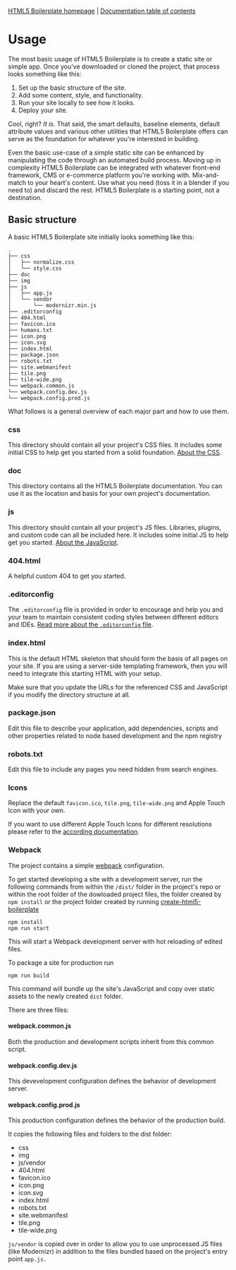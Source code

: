 [HTML5 Boilerplate homepage](https://html5boilerplate.com/) | [Documentation
table of contents](TOC.md)

# Usage

The most basic usage of HTML5 Boilerplate is to create a static site or simple
app. Once you've downloaded or cloned the project, that process looks something
like this:

1. Set up the basic structure of the site.
2. Add some content, style, and functionality.
3. Run your site locally to see how it looks.
4. Deploy your site.

Cool, right? _It is_. That said, the smart defaults, baseline elements, default
attribute values and various other utilities that HTML5 Boilerplate offers can
serve as the foundation for whatever you're interested in building.

Even the basic use-case of a simple static site can be enhanced by manipulating
the code through an automated build process. Moving up in complexity HTML5
Boilerplate can be integrated with whatever front-end framework, CMS or
e-commerce platform you're working with. Mix-and-match to your heart's content.
Use what you need (toss it in a blender if you need to) and discard the rest.
HTML5 Boilerplate is a starting point, not a destination.

## Basic structure

A basic HTML5 Boilerplate site initially looks something like this:

```
.
├── css
│   ├── normalize.css
│   └── style.css
├── doc
├── img
├── js
│   ├── app.js
│   └── vendor
│       └── modernizr.min.js
├── .editorconfig
├── 404.html
├── favicon.ico
├── humans.txt
├── icon.png
├── icon.svg
├── index.html
├── package.json
├── robots.txt
├── site.webmanifest
├── tile.png
├── tile-wide.png
└── webpack.common.js
└── webpack.config.dev.js
└── webpack.config.prod.js
```

What follows is a general overview of each major part and how to use them.

### css

This directory should contain all your project's CSS files. It includes some
initial CSS to help get you started from a solid foundation. [About the
CSS](css.md).

### doc

This directory contains all the HTML5 Boilerplate documentation. You can use it
as the location and basis for your own project's documentation.

### js

This directory should contain all your project's JS files. Libraries, plugins,
and custom code can all be included here. It includes some initial JS to help
get you started. [About the JavaScript](js.md).

### 404.html

A helpful custom 404 to get you started.

### .editorconfig

The `.editorconfig` file is provided in order to encourage and help you and your
team to maintain consistent coding styles between different editors and IDEs.
[Read more about the `.editorconfig` file](misc.md#editorconfig).

### index.html

This is the default HTML skeleton that should form the basis of all pages on
your site. If you are using a server-side templating framework, then you will
need to integrate this starting HTML with your setup.

Make sure that you update the URLs for the referenced CSS and JavaScript if you
modify the directory structure at all.

### package.json

Edit this file to describe your application, add dependencies, scripts and
other properties related to node based development and the npm registry

### robots.txt

Edit this file to include any pages you need hidden from search engines.

### Icons

Replace the default `favicon.ico`, `tile.png`, `tile-wide.png` and Apple Touch
Icon with your own.

If you want to use different Apple Touch Icons for different resolutions please
refer to the [according documentation](extend.md#apple-touch-icons).

### Webpack

The project contains a simple [webpack](https://webpack.js.org/) configuration. 

To get started developing a site with a development server, run the following 
commands from within the `/dist/` folder in the project's repo or within the 
root folder of the dowloaded project files, the folder created by `npm install`
or the project folder created by running [create\-html5\-boilerplate](https://github.com/h5bp/create-html5-boilerplate) 

```
npm install
npm run start
```

This will start a Webpack development server with hot reloading of edited files. 

To package a site for production run 

```
npm run build
```

This command will bundle up the site's JavaScript and copy over static assets to 
the newly created `dist` folder. 


There are three files:

#### webpack.common.js

Both the production and development scripts inherit from this common script.

#### webpack.config.dev.js

This devevelopment configuration defines the behavior of development server.

#### webpack.config.prod.js
This production configuration defines the behavior of the production build. 

It copies the following files and folders to the dist folder:

* css
* img
* js/vendor
* 404.html    
* favicon.ico  
* icon.png  
* icon.svg    
* index.html    
* robots.txt  
* site.webmanifest 
* tile.png  
* tile-wide.png

`js/vendor` is copied over in order to allow you to use unprocessed JS files 
(like Modernizr) in addition to the files bundled based on the project's entry
point `app.js.` 